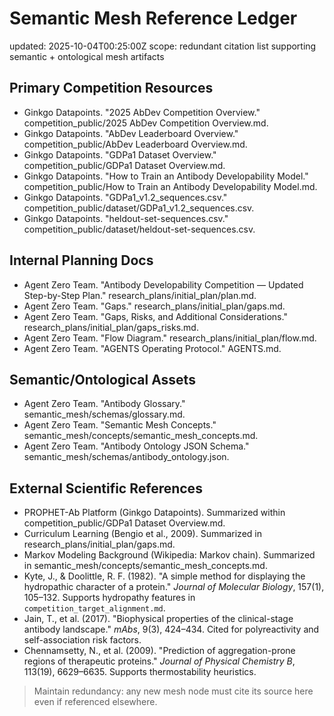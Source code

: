 # Semantic Mesh Reference Ledger

updated: 2025-10-04T00:25:00Z
scope: redundant citation list supporting semantic + ontological mesh artifacts

## Primary Competition Resources
- Ginkgo Datapoints. "2025 AbDev Competition Overview." competition_public/2025 AbDev Competition Overview.md.
- Ginkgo Datapoints. "AbDev Leaderboard Overview." competition_public/AbDev Leaderboard Overview.md.
- Ginkgo Datapoints. "GDPa1 Dataset Overview." competition_public/GDPa1 Dataset Overview.md.
- Ginkgo Datapoints. "How to Train an Antibody Developability Model." competition_public/How to Train an Antibody Developability Model.md.
- Ginkgo Datapoints. "GDPa1_v1.2_sequences.csv." competition_public/dataset/GDPa1_v1.2_sequences.csv.
- Ginkgo Datapoints. "heldout-set-sequences.csv." competition_public/dataset/heldout-set-sequences.csv.

## Internal Planning Docs
- Agent Zero Team. "Antibody Developability Competition — Updated Step-by-Step Plan." research_plans/initial_plan/plan.md.
- Agent Zero Team. "Gaps." research_plans/initial_plan/gaps.md.
- Agent Zero Team. "Gaps, Risks, and Additional Considerations." research_plans/initial_plan/gaps_risks.md.
- Agent Zero Team. "Flow Diagram." research_plans/initial_plan/flow.md.
- Agent Zero Team. "AGENTS Operating Protocol." AGENTS.md.

## Semantic/Ontological Assets
- Agent Zero Team. "Antibody Glossary." semantic_mesh/schemas/glossary.md.
- Agent Zero Team. "Semantic Mesh Concepts." semantic_mesh/concepts/semantic_mesh_concepts.md.
- Agent Zero Team. "Antibody Ontology JSON Schema." semantic_mesh/schemas/antibody_ontology.json.

## External Scientific References
- PROPHET-Ab Platform (Ginkgo Datapoints). Summarized within competition_public/GDPa1 Dataset Overview.md.
- Curriculum Learning (Bengio et al., 2009). Summarized in research_plans/initial_plan/gaps.md.
- Markov Modeling Background (Wikipedia: Markov chain). Summarized in semantic_mesh/concepts/semantic_mesh_concepts.md.
- Kyte, J., & Doolittle, R. F. (1982). "A simple method for displaying the hydropathic character of a protein." *Journal of Molecular Biology*, 157(1), 105–132. Supports hydropathy features in `competition_target_alignment.md`.
- Jain, T., et al. (2017). "Biophysical properties of the clinical-stage antibody landscape." *mAbs*, 9(3), 424–434. Cited for polyreactivity and self-association risk factors.
- Chennamsetty, N., et al. (2009). "Prediction of aggregation-prone regions of therapeutic proteins." *Journal of Physical Chemistry B*, 113(19), 6629–6635. Supports thermostability heuristics.

> Maintain redundancy: any new mesh node must cite its source here even if referenced elsewhere.
